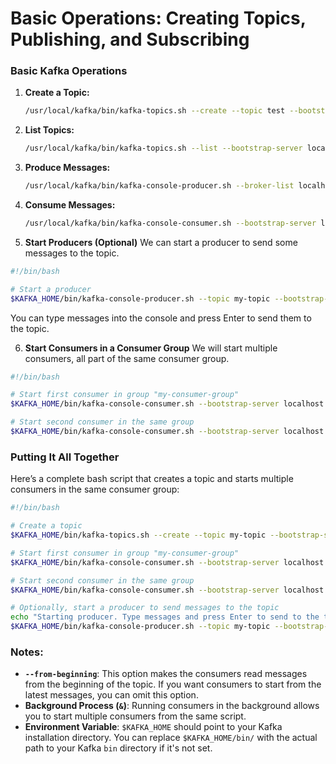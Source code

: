 # Basic Operations: Creating Topics, Publishing, and Subscribing


### Basic Kafka Operations

1. **Create a Topic:**

   ```sh
   /usr/local/kafka/bin/kafka-topics.sh --create --topic test --bootstrap-server localhost:9092 --replication-factor 1 --partitions 1
   ```

2. **List Topics:**

   ```sh
   /usr/local/kafka/bin/kafka-topics.sh --list --bootstrap-server localhost:9092
   ```

3. **Produce Messages:**

   ```sh
   /usr/local/kafka/bin/kafka-console-producer.sh --broker-list localhost:9092 --topic test
   ```

4. **Consume Messages:**

   ```sh
   /usr/local/kafka/bin/kafka-console-consumer.sh --bootstrap-server localhost:9092 --topic test --from-beginning
   ```

5. **Start Producers (Optional)**
We can start a producer to send some messages to the topic.

```bash
#!/bin/bash

# Start a producer
$KAFKA_HOME/bin/kafka-console-producer.sh --topic my-topic --bootstrap-server localhost:9092
```

You can type messages into the console and press Enter to send them to the topic.

6. **Start Consumers in a Consumer Group**
We will start multiple consumers, all part of the same consumer group.

```bash
#!/bin/bash

# Start first consumer in group "my-consumer-group"
$KAFKA_HOME/bin/kafka-console-consumer.sh --bootstrap-server localhost:9092 --topic my-topic --group my-consumer-group --from-beginning &

# Start second consumer in the same group
$KAFKA_HOME/bin/kafka-console-consumer.sh --bootstrap-server localhost:9092 --topic my-topic --group my-consumer-group --from-beginning &
```

### Putting It All Together
Here’s a complete bash script that creates a topic and starts multiple consumers in the same consumer group:

```bash
#!/bin/bash

# Create a topic
$KAFKA_HOME/bin/kafka-topics.sh --create --topic my-topic --bootstrap-server localhost:9092 --partitions 3 --replication-factor 1

# Start first consumer in group "my-consumer-group"
$KAFKA_HOME/bin/kafka-console-consumer.sh --bootstrap-server localhost:9092 --topic my-topic --group my-consumer-group --from-beginning &

# Start second consumer in the same group
$KAFKA_HOME/bin/kafka-console-consumer.sh --bootstrap-server localhost:9092 --topic my-topic --group my-consumer-group --from-beginning &

# Optionally, start a producer to send messages to the topic
echo "Starting producer. Type messages and press Enter to send to the topic."
$KAFKA_HOME/bin/kafka-console-producer.sh --topic my-topic --bootstrap-server localhost:9092
```

### Notes:
- **`--from-beginning`**: This option makes the consumers read messages from the beginning of the topic. If you want consumers to start from the latest messages, you can omit this option.
- **Background Process (`&`)**: Running consumers in the background allows you to start multiple consumers from the same script.
- **Environment Variable**: `$KAFKA_HOME` should point to your Kafka installation directory. You can replace `$KAFKA_HOME/bin/` with the actual path to your Kafka `bin` directory if it's not set.
